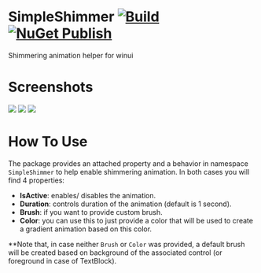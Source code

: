 # SimpleShimmer                          [![Build](https://github.com/mou-haz/SimpleShimmer/actions/workflows/ci.yml/badge.svg)](https://github.com/mou-haz/SimpleShimmer/actions/workflows/ci.yml)  [![NuGet Publish](https://github.com/mou-haz/SimpleShimmer/actions/workflows/release.yml/badge.svg)](https://github.com/mou-haz/SimpleShimmer/actions/workflows/release.yml)
 Shimmering animation helper for winui

# Screenshots
![](https://github.com/mouhamedhazem149/SimpleShimmer/blob/main/images/PanelExample.gif)
![](https://github.com/mouhamedhazem149/SimpleShimmer/blob/main/images/ButtonExample.gif)
![](https://github.com/mouhamedhazem149/SimpleShimmer/blob/main/images/TextBlockExample.gif)

# How To Use

The package provides an attached property and a behavior in namespace `SimpleShimmer` to help enable shimmering animation. In both cases you will find 4 properties:
   + **IsActive**: enables/ disables the animation.
   + **Duration**: controls duration of the animation (default is 1 second).
   + **Brush**: if you want to provide custom brush.
   + **Color**: you can use this to just provide a color that will be used to create a gradient animation based on this color.

**Note that, in case neither `Brush` or `Color` was provided, a default brush will be created based on background of the associated control (or foreground in case of TextBlock).
